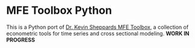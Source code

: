 # MFE Toolbox Python
This is a Python port of [Dr. Kevin Sheppards MFE Toolbox](https://github.com/bashtage/mfe-toolbox), a collection of econometric tools for time series and cross sectional modeling. **WORK IN PROGRESS**
